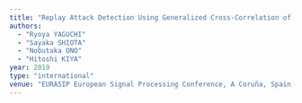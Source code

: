 ```yaml
---
title: "Replay Attack Detection Using Generalized Cross-Correlation of Stereo Signal"
authors:
  - "Ryoya YAGUCHI"
  - "Sayaka SHIOTA"
  - "Nobutaka ONO"
  - "Hitoshi KIYA"
year: 2019
type: "international"
venue: "EURASIP European Signal Processing Conference, A Coruña, Spain, 2019-09-03."
---
```

